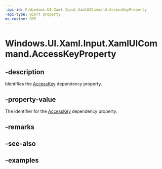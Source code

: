 ```yaml
---
-api-id: P:Windows.UI.Xaml.Input.XamlUICommand.AccessKeyProperty
-api-type: winrt property
ms.custom: RS5
---
```


<!-- Property syntax.
public DependencyProperty AccessKeyProperty { get; }
-->

# Windows.UI.Xaml.Input.XamlUICommand.AccessKeyProperty

## -description

Identifies the [AccessKey](xamluicommand_accesskey.md) dependency property.

## -property-value

The identifier for the [AccessKey](xamluicommand_accesskey.md) dependency property.

## -remarks

## -see-also

## -examples

